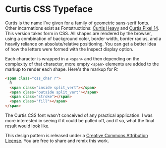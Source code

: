 # Curtis CSS Typeface

Curtis is the name I’ve given for a family of geometric sans-serif fonts. Other incarnations exist as Fontstructions: [Curtis Heavy](http://fontstruct.fontshop.com/fontstructions/show/180805) and [Curtis Pixel 14](http://fontstruct.fontshop.com/fontstructions/show/curtis_pixel_14). This version takes form in CSS. All shapes are rendered by the browser, using a combination of background color, border width, border radius, and a heavily reliance on absolute/relative positioning. You can get a better idea of how the letters were formed with the Inspect display option.

Each character is wrapped in a `<span>` and then depending on the complexity of that character, more empty `<span>` elements are added to the markup to render each shape. Here's the markup for R:

``` html
<span class="css_char r">
  R
  <span class="inside split_vert"></span>
  <span class="outside split_vert"></span>
  <span class="stroke"></span>
  <span class="fill"></span>
</span>
```

The Curtis CSS font wasn’t conceived of any practical application. I was more interested in seeing if it could be pulled off, and if so, what the final result would look like.

This design pattern is released under a [Creative Commons Attribution License](http://creativecommons.org/licenses/by/3.0/us/). You are free to share and remix this work.
